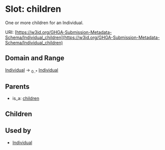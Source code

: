 
# Slot: children


One or more children for an Individual.

URI: [https://w3id.org/GHGA-Submission-Metadata-Schema/Individual_children](https://w3id.org/GHGA-Submission-Metadata-Schema/Individual_children)


## Domain and Range

[Individual](Individual.md) &#8594;  <sub>0..\*</sub> [Individual](Individual.md)

## Parents

 *  is_a: [children](children.md)

## Children


## Used by

 * [Individual](Individual.md)
